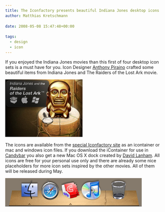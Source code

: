 ```yaml
---
title: The Iconfactory presents beautiful Indiana Jones desktop icons
author: Matthias Kretschmann

date: 2008-05-08 15:47:48+00:00

tags:
  - design
  - icon
---
```


If you enjoyed the Indiana Jones movies than this first of four desktop icon sets is a must have for you. Icon Designer [Anthony Piraino](http://onebuttonmouse.com/) crafted some beautiful items from Indiana Jones and The Raiders of the Lost Ark movie.

[![Indiana Jones Iconset by Iconfactory](./indianajones_first.png)](http://iconfactory.com/indianajones/)

The icons are available from the [special Iconfactory site](http://iconfactory.com/indianajones/) as an icontainer or mac and windows icon files. If you download the iContainer for use in [Candybar](http://www.panic.com/candybar/) you also get a new Mac OS X dock created by [David Lanham](http://dlanham.com/). All icons are free for your personal use only and there are already some nice placeholders for more icon sets inspired by the other movies. All of them will be released during May.

[![Indiana Jones Dock by David Lanham](./indianajones_dock.png)](../media/indianajones_dock.png)
